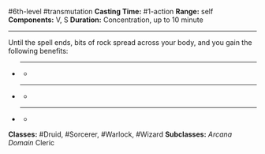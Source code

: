 #6th-level #transmutation
**Casting Time:** #1-action
**Range:** self
**Components:** V, S
**Duration:** Concentration, up to 10 minute

---

Until the spell ends, bits of rock spread across your body, and you gain the following benefits:

- ****
	- 
- ****
	- 
- ****
	- 


**Classes:** #Druid, #Sorcerer, #Warlock, #Wizard
**Subclasses:** *Arcana Domain* Cleric
